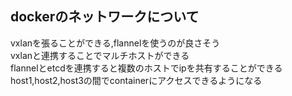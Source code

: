 ## dockerのネットワークについて
vxlanを張ることができる,flannelを使うのが良さそう  
vxlanと連携することでマルチホストができる  
flannelとetcdを連携すると複数のホストでipを共有することができる
host1,host2,host3の間でcontainerにアクセスできるようになる
